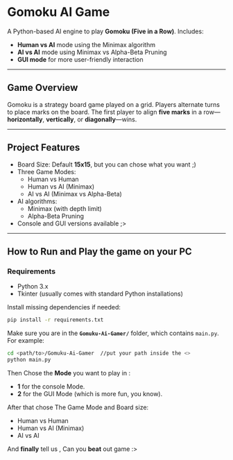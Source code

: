 # Gomoku AI Game

A Python-based AI engine to play **Gomoku (Five in a Row)**. Includes:
- **Human vs AI** mode using the Minimax algorithm
- **AI vs AI** mode using Minimax vs Alpha-Beta Pruning
- **GUI mode** for more user-friendly interaction

---

##  Game Overview

Gomoku is a strategy board game played on a grid. Players alternate turns to place marks on the board. The first player to align **five marks** in a row—**horizontally**, **vertically**, or **diagonally**—wins.

---

##  Project Features

- Board Size: Default **15x15**, but you can chose what you want ;)
- Three Game Modes:
  - Human vs Human
  - Human vs AI (Minimax)
  - AI vs AI (Minimax vs Alpha-Beta)
- AI algorithms:
  - Minimax (with depth limit)
  - Alpha-Beta Pruning
- Console and GUI versions available ;>

---

##  How to Run and Play the game on your PC

###  Requirements

- Python 3.x
- Tkinter (usually comes with standard Python installations)

Install missing dependencies if needed:

```bash
pip install -r requirements.txt
```

Make sure you are in the **`Gomuku-Ai-Gamer/`** folder, which contains `main.py`.  
For example:

```bash
cd <path/to>/Gomuku-Ai-Gamer  //put your path inside the <>
python main.py
```
Then Chose the **Mode** you want to play in :
- **1** for the console Mode.
- **2** for the GUI Mode (which is more fun, you know).

After that chose The Game Mode and Board size:
- Human vs Human
- Human vs AI (Minimax)
- AI vs AI

And **finally** tell us , Can you **beat** out game :>


